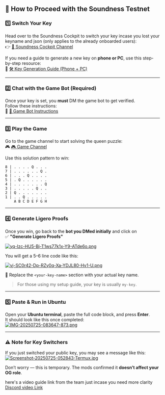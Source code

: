 ## 🧪 How to Proceed with the Soundness Testnet

### 1️⃣ Switch Your Key  
Head over to the Soundness Cockpit to switch your key incase you lost your keyname and json (only applies to the already onboarded users):  
👉 [🔗 Soundness Cockpit Channel](https://discord.com/channels/1341336526713257984/1352604755712671814)

If you need a guide to generate a new key on **phone or PC**, use this step-by-step resource:  
📖 [🛠️ Key Generation Guide (Phone + PC)](https://github.com/emmogrin/soundness_v2_setup.sh/blob/main/README.md)

---

### 2️⃣ Chat with the Game Bot (Required)  
Once your key is set, you **must** DM the game bot to get verified.  
Follow these instructions:  
🤖 [🤖 Game Bot Instructions](https://discord.com/channels/1341336526713257984/1355215697763893446)

---

### 3️⃣ Play the Game  
Go to the game channel to start solving the queen puzzle:  
🎮 [🎮 Game Channel](https://discord.com/channels/1341336526713257984/1391039818988916768)

Use this solution pattern to win:

```
8 | . . . . Q . . .
7 | . . . . . . Q .
6 | . . . Q . . . .
5 | . Q . . . . . .
4 | . . . . . . . Q
3 | . . . . . Q . .
2 | Q . . . . . . .
1 | . . Q . . . . .
    A B C D E F G H
```

---

### 4️⃣ Generate Ligero Proofs  
Once you win, go back to the **bot you DMed initially** and click on  
✅ **"Generate Ligero Proofs"**

[![yq-Izc-HU5-Bj-T1ws77k1x-Y9-ATde6o.png](https://i.postimg.cc/pVC8Y06X/yq-Izc-HU5-Bj-T1ws77k1x-Y9-ATde6o.png)](https://postimg.cc/Bt8XJC3d)

You will get a 5–6 line code like this:  


[![vj-SC0r42-Dp-RZy0q-Xa-YDJL80-Hv1-U.png](https://i.postimg.cc/h4VnH6Bc/vj-SC0r42-Dp-RZy0q-Xa-YDJL80-Hv1-U.png)](https://postimg.cc/dDQgCW3x)


📌 Replace the `<your-key-name>` section with your actual key name.  
> For those using my setup guide, your key is usually `my-key`.

---

### 5️⃣ Paste & Run in Ubuntu  
Open your **Ubuntu terminal**, paste the full code block, and press **Enter**.  
It should look like this once completed:  
[![IMG-20250725-083647-873.png](https://i.postimg.cc/RCJ191sM/IMG-20250725-083647-873.png)](https://postimg.cc/9zVwY9HS)

---

### ⚠️ Note for Key Switchers  
If you just switched your public key, you may see a message like this:  
[![Screenshot-20250725-052843-Termux.jpg](https://i.postimg.cc/k4QnFpMJ/Screenshot-20250725-052843-Termux.jpg)](https://postimg.cc/KkYSmQgw)

Don’t worry — this is temporary. The mods confirmed it **doesn’t affect your OG role**.

here's a video guide link from the team just incase you need more clarity [Discord video Link](https://discord.com/channels/1341336526713257984/1355215697763893446/1398009011038851184)
